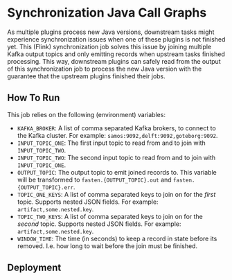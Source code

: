 # Synchronization Java Call Graphs
As multiple plugins process new Java versions, downstream tasks might experience synchronization issues when one of these plugins is not finished yet.
This (Flink) synchronization job solves this issue by joining multiple Kafka output topics and only emitting records when upstream tasks finished processing.
This way, downstream plugins can safely read from the output of this synchronization job to process the new Java version with the guarantee that the upstream plugins finished their jobs.

## How To Run
This job relies on the following (environment) variables:
- `KAFKA_BROKER`: A list of comma separated Kafka brokers, to connect to the Kafka cluster. For example: `samos:9092,delft:9092,goteborg:9092`.
- `INPUT_TOPIC_ONE`: The first input topic to read from and to join with `INPUT_TOPIC_TWO`.
- `INPUT_TOPIC_TWO`: The second input topic to read from and to join with `INPUT_TOPIC_ONE`.
- `OUTPUT_TOPIC`: The output topic to emit joined records to. This variable will be transformed to `fasten.{OUTPUT_TOPIC}.out` and `fasten.{OUTPUT_TOPIC}.err`.
- `TOPIC_ONE_KEYS`: A list of comma separated keys to join on for the _first_ topic. Supports nested JSON fields. For example: `artifact,some.nested.key`.
- `TOPIC_TWO_KEYS`: A list of comma separated keys to join on for the _second_ topic. Supports nested JSON fields. For example: `artifact,some.nested.key`.
- `WINDOW_TIME`: The time (in seconds) to keep a record in state before its removed. I.e. how long to wait before the join must be finished. 


## Deployment